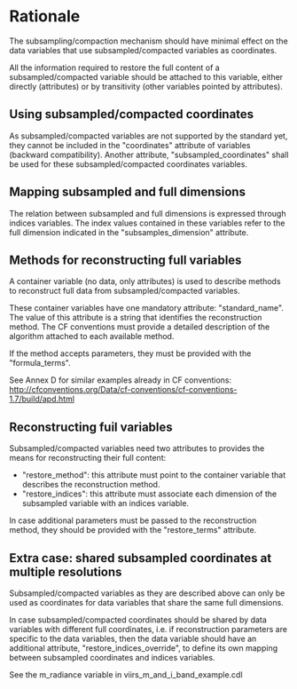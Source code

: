 Rationale
=========

The subsampling/compaction mechanism should have minimal effect on the data
variables that use subsampled/compacted variables as coordinates.

All the information required to restore the full content of a
subsampled/compacted variable should be attached to this variable, either
directly (attributes) or by transitivity (other variables pointed by
attributes).

Using subsampled/compacted coordinates
--------------------------------------
As subsampled/compacted variables are not supported by the standard yet, they
cannot be included in the "coordinates" attribute of variables (backward
compatibility). Another attribute, "subsampled\_coordinates" shall be used for
these subsampled/compacted coordinates variables.

Mapping subsampled and full dimensions
--------------------------------------
The relation between subsampled and full dimensions is expressed through
indices variables. The index values contained in these variables refer to the
full dimension indicated in the "subsamples\_dimension" attribute.

Methods for reconstructing full variables
-----------------------------------------
A container variable (no data, only attributes) is used to describe methods to
reconstruct full data from subsampled/compacted variables.

These container variables have one mandatory attribute: "standard\_name".
The value of this attribute is a string that identifies the reconstruction
method. The CF conventions must provide a detailed description of the algorithm
attached to each available method.

If the method accepts parameters, they must be provided with the
"formula\_terms".

See Annex D for similar examples already in CF conventions:
http://cfconventions.org/Data/cf-conventions/cf-conventions-1.7/build/apd.html

Reconstructing fuil variables
-----------------------------
Subsampled/compacted variables need two attributes to provides the means for
reconstructing their full content:
 * "restore\_method": this attribute must point to the container variable that
                     describes the reconstruction method.
 * "restore\_indices": this attribute must associate each dimension of the
                      subsampled variable with an indices variable.

In case additional parameters must be passed to the reconstruction method, they
should be provided with the "restore\_terms" attribute.

Extra case: shared subsampled coordinates at multiple resolutions
-----------------------------------------------------------------
Subsampled/compacted variables as they are described above can only be used as
coordinates for data variables that share the same full dimensions.

In case subsampled/compacted coordinates should be shared by data variables
with different full coordinates, i.e. if reconstruction parameters are specific
to the data variables, then the data variable should have an additional
attribute, "restore\_indices\_override", to define its own mapping between
subsampled coordinates and indices variables.

See the m\_radiance variable in  viirs\_m\_and\_i\_band\_example.cdl
